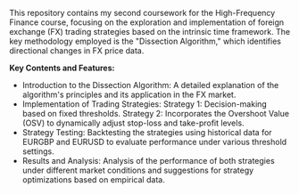 This repository contains my second coursework for the High-Frequency Finance course, focusing on the exploration and implementation of foreign exchange (FX) trading strategies based on the intrinsic time framework. The key methodology employed is the "Dissection Algorithm," which identifies directional changes in FX price data.

**Key Contents and Features:**

* Introduction to the Dissection Algorithm: A detailed explanation of the algorithm's principles and its application in the FX market.
* Implementation of Trading Strategies:
  Strategy 1: Decision-making based on fixed thresholds.
  Strategy 2: Incorporates the Overshoot Value (OSV) to dynamically adjust stop-loss and take-profit levels.
* Strategy Testing: Backtesting the strategies using historical data for EURGBP and EURUSD to evaluate performance under various threshold settings.
* Results and Analysis: Analysis of the performance of both strategies under different market conditions and suggestions for strategy optimizations based on empirical data.
